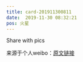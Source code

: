 ```yaml
---
title: card-201911300811
date:  2019-11-30 08:32:21
pos: 火星
---
```

Share with pics 

来源于个人weibo：[原文链接](https://m.weibo.cn/status/Iiz0e8siO?mblogid=Iiz0e8siO)